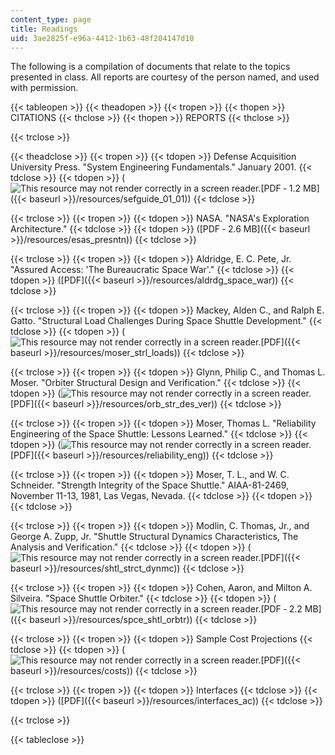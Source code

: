 ```yaml
---
content_type: page
title: Readings
uid: 3ae2825f-e96a-4412-1b63-48f204147d10
---
```


The following is a compilation of documents that relate to the topics presented in class. All reports are courtesy of the person named, and used with permission.

{{< tableopen >}}
{{< theadopen >}}
{{< tropen >}}
{{< thopen >}}
CITATIONS
{{< thclose >}}
{{< thopen >}}
REPORTS
{{< thclose >}}

{{< trclose >}}

{{< theadclose >}}
{{< tropen >}}
{{< tdopen >}}
Defense Acquisition University Press. "System Engineering Fundamentals." January 2001.
{{< tdclose >}}
{{< tdopen >}}
(![This resource may not render correctly in a screen reader.](/images/inacessible.gif)[PDF ‑ 1.2 MB]({{< baseurl >}}/resources/sefguide_01_01))
{{< tdclose >}}

{{< trclose >}}
{{< tropen >}}
{{< tdopen >}}
NASA. "NASA's Exploration Architecture."
{{< tdclose >}}
{{< tdopen >}}
([PDF ‑ 2.6 MB]({{< baseurl >}}/resources/esas_presntn))
{{< tdclose >}}

{{< trclose >}}
{{< tropen >}}
{{< tdopen >}}
Aldridge, E. C. Pete, Jr. "Assured Access: 'The Bureaucratic Space War'."
{{< tdclose >}}
{{< tdopen >}}
([PDF]({{< baseurl >}}/resources/aldrdg_space_war))
{{< tdclose >}}

{{< trclose >}}
{{< tropen >}}
{{< tdopen >}}
Mackey, Alden C., and Ralph E. Gatto. "Structural Load Challenges During Space Shuttle Development."
{{< tdclose >}}
{{< tdopen >}}
(![This resource may not render correctly in a screen reader.](/images/inacessible.gif)[PDF]({{< baseurl >}}/resources/moser_strl_loads))
{{< tdclose >}}

{{< trclose >}}
{{< tropen >}}
{{< tdopen >}}
Glynn, Philip C., and Thomas L. Moser. "Orbiter Structural Design and Verification."
{{< tdclose >}}
{{< tdopen >}}
(![This resource may not render correctly in a screen reader.](/images/inacessible.gif)[PDF]({{< baseurl >}}/resources/orb_str_des_ver))
{{< tdclose >}}

{{< trclose >}}
{{< tropen >}}
{{< tdopen >}}
Moser, Thomas L. "Reliability Engineering of the Space Shuttle: Lessons Learned."
{{< tdclose >}}
{{< tdopen >}}
(![This resource may not render correctly in a screen reader.](/images/inacessible.gif)[PDF]({{< baseurl >}}/resources/reliability_eng))
{{< tdclose >}}

{{< trclose >}}
{{< tropen >}}
{{< tdopen >}}
Moser, T. L., and W. C. Schneider. "Strength Integrity of the Space Shuttle." AIAA-81-2469, November 11-13, 1981, Las Vegas, Nevada.
{{< tdclose >}}
{{< tdopen >}}
 
{{< tdclose >}}

{{< trclose >}}
{{< tropen >}}
{{< tdopen >}}
Modlin, C. Thomas, Jr., and George A. Zupp, Jr. "Shuttle Structural Dynamics Characteristics, The Analysis and Verification."
{{< tdclose >}}
{{< tdopen >}}
(![This resource may not render correctly in a screen reader.](/images/inacessible.gif)[PDF]({{< baseurl >}}/resources/shtl_strct_dynmc))
{{< tdclose >}}

{{< trclose >}}
{{< tropen >}}
{{< tdopen >}}
Cohen, Aaron, and Milton A. Silveira. "Space Shuttle Orbiter."
{{< tdclose >}}
{{< tdopen >}}
(![This resource may not render correctly in a screen reader.](/images/inacessible.gif)[PDF ‑ 2.2 MB]({{< baseurl >}}/resources/spce_shtl_orbtr))
{{< tdclose >}}

{{< trclose >}}
{{< tropen >}}
{{< tdopen >}}
Sample Cost Projections
{{< tdclose >}}
{{< tdopen >}}
(![This resource may not render correctly in a screen reader.](/images/inacessible.gif)[PDF]({{< baseurl >}}/resources/costs))
{{< tdclose >}}

{{< trclose >}}
{{< tropen >}}
{{< tdopen >}}
Interfaces
{{< tdclose >}}
{{< tdopen >}}
([PDF]({{< baseurl >}}/resources/interfaces_ac))
{{< tdclose >}}

{{< trclose >}}

{{< tableclose >}}
